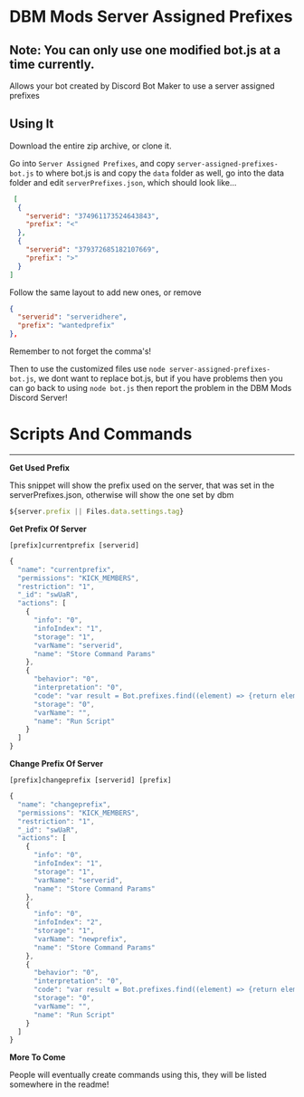 
# DBM Mods Server Assigned Prefixes

## Note: You can only use one modified bot.js at a time currently.

Allows your bot created by Discord Bot Maker to use a server assigned prefixes

## Using It
Download the entire zip archive, or clone it.

Go into `Server Assigned Prefixes`, and copy `server-assigned-prefixes-bot.js` to where bot.js is and copy the `data` folder as well, go into the data folder and edit `serverPrefixes.json`, which should look like...

```json
 [
  {
    "serverid": "374961173524643843",
    "prefix": "<"
  },
  {
    "serverid": "379372685182107669",
    "prefix": ">"
  }
]

```

Follow the same layout to add new ones, or remove

```json
{
  "serverid": "serveridhere",
  "prefix": "wantedprefix"
},
```

Remember to not forget the comma's!

Then to use the customized files use `node server-assigned-prefixes-bot.js`, we dont want to replace bot.js, but if you have problems then you can go back to using `node bot.js` then report the problem in the DBM Mods Discord Server!



# Scripts And Commands

----------------------------------------------------------------------------------------------------------------------------------------

**Get Used Prefix**

This snippet will show the prefix used on the server, that was set in the serverPrefixes.json, otherwise will show the one set by dbm
```js
${server.prefix || Files.data.settings.tag}
```

**Get Prefix Of Server**

`[prefix]currentprefix [serverid]`

```js
{
  "name": "currentprefix",
  "permissions": "KICK_MEMBERS",
  "restriction": "1",
  "_id": "swUaR",
  "actions": [
    {
      "info": "0",
      "infoIndex": "1",
      "storage": "1",
      "varName": "serverid",
      "name": "Store Command Params"
    },
    {
      "behavior": "0",
      "interpretation": "0",
      "code": "var result = Bot.prefixes.find((element) => {return element.serverid === tempVars(\"serverid\")} )\nif(result){\n    msg.channel.send(\"Prefix for server '\" + server.name + \"' is \" + Bot.prefixes.find((element) => {return element.serverid === tempVars(\"serverid\")} ).prefix) \n}\nelse\n{\n  msg.channel.send(\"could not find a prefix for the provided server id.\")\n}\n",
      "storage": "0",
      "varName": "",
      "name": "Run Script"
    }
  ]
}
```

**Change Prefix Of Server**

`[prefix]changeprefix [serverid] [prefix]`

```js
{
  "name": "changeprefix",
  "permissions": "KICK_MEMBERS",
  "restriction": "1",
  "_id": "swUaR",
  "actions": [
    {
      "info": "0",
      "infoIndex": "1",
      "storage": "1",
      "varName": "serverid",
      "name": "Store Command Params"
    },
    {
      "info": "0",
      "infoIndex": "2",
      "storage": "1",
      "varName": "newprefix",
      "name": "Store Command Params"
    },
    {
      "behavior": "0",
      "interpretation": "0",
      "code": "var result = Bot.prefixes.find((element) => {return element.serverid === tempVars(\"serverid\")} ) \n\nif(result){\n  Bot.prefixes.find((element) => {return element.serverid === tempVars(\"serverid\")} ).prefix = tempVars(\"newprefix\") \n\n  var fs = require('fs');\n  var path = require('path');\n  fs.writeFile(path.join(\"data\",\"serverPrefixes.json\"), JSON.stringify(Bot.prefixes, null, 2), function(err) {\n    if(err) return console.log(err);   \n    msg.channel.send(\"Prefix for server '\" + server.name + \"' was changed to \" + result.prefix)\n  }); \n}\nelse\n{\n  msg.channel.send(\"Prefix not assigned to the provided serverid or the serverid is wrong.\")\n}\n",
      "storage": "0",
      "varName": "",
      "name": "Run Script"
    }
  ]
}
```

**More To Come**

People will eventually create commands using this, they will be listed somewhere in the readme!


